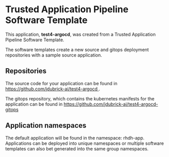 # Trusted Application Pipeline Software Template

This application, **test4-argocd**, was created from a Trusted Application Pipeline Software Template.

The software templates create a new source and gitops deployment repositories with a sample source application. 

## Repositories

The source code for your application can be found in [https://github.com/jdubrick-ai/test4-argocd ](https://github.com/jdubrick-ai/test4-argocd ).
 
The gitops repository, which contains the kubernetes manifests for the application can be found in 
[https://github.com/jdubrick-ai/test4-argocd-gitops ](https://github.com/jdubrick-ai/test4-argocd-gitops ) 

## Application namespaces 

The default application will be found in the namespace: rhdh-app. Applications can be deployed into unique namespaces or multiple software templates can also bet generated into the same group namespaces.  